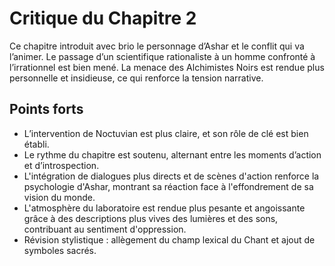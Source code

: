 # Critique du Chapitre 2

Ce chapitre introduit avec brio le personnage d’Ashar et le conflit qui va l’animer. Le passage d’un scientifique rationaliste à un homme confronté à l’irrationnel est bien mené. La menace des Alchimistes Noirs est rendue plus personnelle et insidieuse, ce qui renforce la tension narrative.
## Points forts
- L’intervention de Noctuvian est plus claire, et son rôle de clé est bien établi.
- Le rythme du chapitre est soutenu, alternant entre les moments d’action et d’introspection.
- L'intégration de dialogues plus directs et de scènes d'action renforce la psychologie d'Ashar, montrant sa réaction face à l'effondrement de sa vision du monde.
- L'atmosphère du laboratoire est rendue plus pesante et angoissante grâce à des descriptions plus vives des lumières et des sons, contribuant au sentiment d'oppression.
- Révision stylistique : allègement du champ lexical du Chant et ajout de symboles sacrés.
